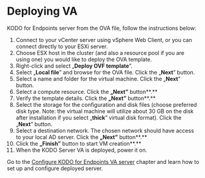 # Deploying VA

KODO for Endpoints server from the OVA file, follow the instructions below:

1. Connect to your vCenter server using vSphere Web Client, or you can connect directly to your ESXi server.
2. Choose ESX host in the cluster \(and also a resource pool if you are using one\) you would like to deploy the OVA template.
3.  Right-click and select „**Deploy OVF template**”.
4.  Select „**Local file**” and browse for the OVA file. Click the „**Next**” button.
5. Select a name and folder for the virtual machine. Click the „**Next**” button.
6. Select a compute resource. Click the **„Next”** button**.**
7. Verify the template details. Click the **„Next”** button**.**
8. Select the storage for the configuration and disk files \(choose preferred disk type. Note: the virtual machine will utilize about 30 GB on the disk after installation if you select „**thick**” virtual disk format\). Click the „**Next**” button.
9.  Select a destination network. The chosen network should have access to your local AD server. Click the **„Next”** button**.**
10. Click the **„Finish”** button to start VM creation**.**
11. When the KODO Server VA is deployed, power it on. 

Go to the [Configure KODO for Endpoints VA server](configuring-kodo-server-va.md) chapter and learn how to set up and configure deployed server.



